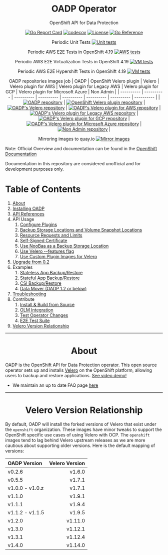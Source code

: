 <div align="center">
  <h1> OADP Operator </h1>
  <p>  OpenShift API for Data Protection </p>

  [![Go Report Card](https://goreportcard.com/badge/github.com/openshift/oadp-operator)](https://goreportcard.com/report/github.com/openshift/oadp-operator) [![codecov](https://codecov.io/gh/openshift/oadp-operator/branch/master/graph/badge.svg?token=qLM0hAzjpD)](https://codecov.io/gh/openshift/oadp-operator) [![License](https://img.shields.io/:license-apache-blue.svg)](https://www.apache.org/licenses/LICENSE-2.0.html) [![Go Reference](https://pkg.go.dev/badge/github.com/openshift/oadp-operator.svg)](https://pkg.go.dev/github.com/openshift/oadp-operator)

Periodic Unit Tests [![Unit tests](https://prow.ci.openshift.org/badge.svg?jobs=periodic-ci-openshift-oadp-operator-master-unit-test-periodic)](https://prow.ci.openshift.org/job-history/gs/origin-ci-test/logs/periodic-ci-openshift-oadp-operator-master-unit-test-periodic)

Periodic AWS E2E Tests in OpenShift 4.19
[![AWS tests](https://prow.ci.openshift.org/badge.svg?jobs=periodic-ci-openshift-oadp-operator-master-4.19-e2e-test-aws-periodic)](https://prow.ci.openshift.org/job-history/gs/origin-ci-test/logs/periodic-ci-openshift-oadp-operator-master-4.19-e2e-test-aws-periodic)
<!-- GCP:
[![GCP builds](https://prow.ci.openshift.org/badge.svg?jobs=periodic-ci-openshift-oadp-operator-master-4.12-e2e-test-gcp-periodic)](https://prow.ci.openshift.org/job-history/gs/origin-ci-test/logs/periodic-ci-openshift-oadp-operator-master-4.12-e2e-test-gcp-periodic)
[![GCP builds](https://prow.ci.openshift.org/badge.svg?jobs=periodic-ci-openshift-oadp-operator-master-4.13-e2e-test-gcp-periodic)](https://prow.ci.openshift.org/job-history/gs/origin-ci-test/logs/periodic-ci-openshift-oadp-operator-master-4.13-e2e-test-gcp-periodic)
[![GCP builds](https://prow.ci.openshift.org/badge.svg?jobs=periodic-ci-openshift-oadp-operator-master-4.14-e2e-test-gcp-periodic)](https://prow.ci.openshift.org/job-history/gs/origin-ci-test/logs/periodic-ci-openshift-oadp-operator-master-4.14-e2e-test-gcp-periodic) -->


<!-- Azure:
[![Azure builds](https://prow.ci.openshift.org/badge.svg?jobs=periodic-ci-openshift-oadp-operator-master-4.12-e2e-test-azure-periodic)](https://prow.ci.openshift.org/job-history/gs/origin-ci-test/logs/periodic-ci-openshift-oadp-operator-master-4.12-e2e-test-azure-periodic)
[![Azure builds](https://prow.ci.openshift.org/badge.svg?jobs=periodic-ci-openshift-oadp-operator-master-4.13-e2e-test-azure-periodic)](https://prow.ci.openshift.org/job-history/gs/origin-ci-test/logs/periodic-ci-openshift-oadp-operator-master-4.13-e2e-test-azure-periodic)
[![Azure builds](https://prow.ci.openshift.org/badge.svg?jobs=periodic-ci-openshift-oadp-operator-master-4.14-e2e-test-azure-periodic)](https://prow.ci.openshift.org/job-history/gs/origin-ci-test/logs/periodic-ci-openshift-oadp-operator-master-4.14-e2e-test-azure-periodic) -->

Periodic AWS E2E Virtualization Tests in OpenShift 4.19
[![VM tests](https://prow.ci.openshift.org/badge.svg?jobs=periodic-ci-openshift-oadp-operator-master-4.19-e2e-test-kubevirt-aws-periodic)](https://prow.ci.openshift.org/job-history/gs/origin-ci-test/logs/periodic-ci-openshift-oadp-operator-master-4.19-e2e-test-kubevirt-aws-periodic)

Periodic AWS E2E Hypershift Tests in OpenShift 4.19
[![VM tests](https://prow.ci.openshift.org/badge.svg?jobs=periodic-ci-openshift-oadp-operator-master-4.19-e2e-test-hcp-aws-periodic)](https://prow.ci.openshift.org/job-history/gs/origin-ci-test/logs/periodic-ci-openshift-oadp-operator-master-4.19-e2e-test-hcp-aws-periodic)

OADP repositories images job
| OADP | OpenShift Velero plugin | Velero | Velero plugin for AWS | Velero plugin for Legacy AWS | Velero plugin for GCP | Velero plugin for Microsoft Azure | Non Admin |
| ---------- | ---------- | ---------- | ---------- | ---------- | ---------- | ---------- | ---------- |
| [![OADP repository](https://prow.ci.openshift.org/badge.svg?jobs=branch-ci-openshift-oadp-operator-master-images)](https://prow.ci.openshift.org/job-history/gs/test-platform-results/logs/branch-ci-openshift-oadp-operator-master-images) | [![OpenShift Velero plugin repository](https://prow.ci.openshift.org/badge.svg?jobs=branch-ci-openshift-openshift-velero-plugin-master-images)](https://prow.ci.openshift.org/job-history/gs/test-platform-results/logs/branch-ci-openshift-openshift-velero-plugin-master-images) | [![OADP's Velero repository](https://prow.ci.openshift.org/badge.svg?jobs=branch-ci-openshift-velero-konveyor-dev-images)](https://prow.ci.openshift.org/job-history/gs/test-platform-results/logs/branch-ci-openshift-velero-konveyor-dev-images) | [![OADP's Velero plugin for AWS repository](https://prow.ci.openshift.org/badge.svg?jobs=branch-ci-openshift-velero-plugin-for-aws-konveyor-dev-images)](https://prow.ci.openshift.org/job-history/gs/test-platform-results/logs/branch-ci-openshift-velero-plugin-for-aws-konveyor-dev-images) | [![OADP's Velero plugin for Legacy AWS repository](https://prow.ci.openshift.org/badge.svg?jobs=branch-ci-openshift-velero-plugin-for-legacy-aws-konveyor-dev-images)](https://prow.ci.openshift.org/job-history/gs/test-platform-results/logs/branch-ci-openshift-velero-plugin-for-legacy-aws-konveyor-dev-images) | [![OADP's Velero plugin for GCP repository](https://prow.ci.openshift.org/badge.svg?jobs=branch-ci-openshift-velero-plugin-for-gcp-konveyor-dev-images)](https://prow.ci.openshift.org/job-history/gs/test-platform-results/logs/branch-ci-openshift-velero-plugin-for-gcp-konveyor-dev-images) | [![OADP's Velero plugin for Microsoft Azure repository](https://prow.ci.openshift.org/badge.svg?jobs=branch-ci-openshift-velero-plugin-for-microsoft-azure-konveyor-dev-images)](https://prow.ci.openshift.org/job-history/gs/test-platform-results/logs/branch-ci-openshift-velero-plugin-for-microsoft-azure-konveyor-dev-images) | [![Non Admin repository](https://prow.ci.openshift.org/badge.svg?jobs=branch-ci-migtools-oadp-non-admin-master-images)](https://prow.ci.openshift.org/job-history/gs/test-platform-results/logs/branch-ci-migtools-oadp-non-admin-master-images) |

Mirroring images to quay.io [![Mirror images](https://prow.ci.openshift.org/badge.svg?jobs=periodic-image-mirroring-konveyor)](https://prow.ci.openshift.org/job-history/gs/origin-ci-test/logs/periodic-image-mirroring-konveyor)
</div>

Note: Official Overview and documentation can be found in the [OpenShift Documentation](https://docs.openshift.com/container-platform/latest/backup_and_restore/application_backup_and_restore/oadp-intro.html)

Documentation in this repository are considered unofficial and for development purposes only.
# Table of Contents

1. [About](#about)
2. [Installing OADP](https://docs.openshift.com/container-platform/latest/backup_and_restore/application_backup_and_restore/installing/about-installing-oadp.html)
3. [API References](docs/API_ref.md)
4. API Usage
    1. [Configure Plugins](docs/config/plugins.md)
    2. [Backup Storage Locations and Volume Snapshot Locations](docs/config/bsl_and_vsl.md)
    3. [Resource Requests and Limits](docs/config/resource_req_limits.md)
    4. [Self-Signed Certificate](docs/config/self_signed_certs.md)
    5. [Use NooBaa as a Backup Storage Location](docs/config/noobaa/install_oadp_noobaa.md)
    6. [Use Velero --features flag](docs/config/features_flag.md)
    7. [Use Custom Plugin Images for Velero ](docs/config/custom_plugin_images.md)
5. [Upgrade from 0.2](docs/upgrade.md)
6. Examples
    1. [Stateless App Backup/Restore](docs/examples/stateless.md)
    2. [Stateful App Backup/Restore](docs/examples/stateful.md)
    3. [CSI Backup/Restore](docs/examples/CSI)
    4. [Data Mover (OADP 1.2 or below)](/docs/examples/data_mover.md)
7. [Troubleshooting](/docs/TROUBLESHOOTING.md)
8. Contribute
    1. [Install & Build from Source](docs/developer/install_from_source.md)
    2. [OLM Integration](docs/developer/olm_hacking.md)
    3. [Test Operator Changes](docs/developer/local_dev.md)
    4. [E2E Test Suite](docs/developer/TESTING.md)
9.  [Velero Version Relationship](#version)


<hr style="height:1px;border:none;color:#333;">

<h1 align="center">About<a id="about"></a></h1>

OADP is the OpenShift API for Data Protection operator. This open source operator
sets up and installs <a href="https://velero.io/">Velero</a> on the OpenShift
platform, allowing users to backup and restore applications. [See video demo!](https://www.youtube.com/watch?v=iyoxuP2xb2E)

- We maintain an up to date FAQ page [here](https://access.redhat.com/articles/5456281)

<hr style="height:1px;border:none;color:#333;">
<h1 align="center">Velero Version Relationship<a id="version"></a></h1>

By default, OADP will install the forked versions of Velero that exist under the
`openshift` organization.  These images have minor tweaks to support the OpenShift
specific use cases of using Velero with OCP. The `openshift` images tend to lag
behind Velero upstream releases as we are more cautious about supporting older
versions. Here is the default mapping of versions:

| OADP Version    | Velero Version |
|:----------------|---------------:|
| v0.2.6          |         v1.6.0 |
| v0.5.5          |         v1.7.1 |
| v1.0.0 - v1.0.z |         v1.7.1 |
| v1.1.0          |         v1.9.1 |
| v1.1.1          |         v1.9.4 |
| v1.1.2 - v1.1.5 |         v1.9.5 |
| v1.2.0          |        v1.11.0 |
| v1.3.0          |        v1.12.1 |
| v1.3.1          |        v1.12.4 |
| v1.4.0          |        v1.14.0 |

